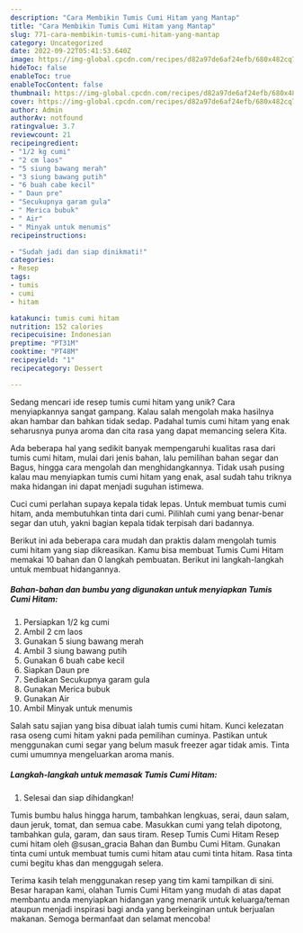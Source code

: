 ```yaml
---
description: "Cara Membikin Tumis Cumi Hitam yang Mantap"
title: "Cara Membikin Tumis Cumi Hitam yang Mantap"
slug: 771-cara-membikin-tumis-cumi-hitam-yang-mantap
category: Uncategorized
date: 2022-09-22T05:41:53.640Z
image: https://img-global.cpcdn.com/recipes/d82a97de6af24efb/680x482cq70/tumis-cumi-hitam-foto-resep-utama.jpg
hideToc: false
enableToc: true
enableTocContent: false
thumbnail: https://img-global.cpcdn.com/recipes/d82a97de6af24efb/680x482cq70/tumis-cumi-hitam-foto-resep-utama.jpg
cover: https://img-global.cpcdn.com/recipes/d82a97de6af24efb/680x482cq70/tumis-cumi-hitam-foto-resep-utama.jpg
author: Admin
authorAv: notfound
ratingvalue: 3.7
reviewcount: 21
recipeingredient:
- "1/2 kg cumi"
- "2 cm laos"
- "5 siung bawang merah"
- "3 siung bawang putih"
- "6 buah cabe kecil"
- " Daun pre"
- "Secukupnya garam gula"
- " Merica bubuk"
- " Air"
- " Minyak untuk menumis"
recipeinstructions:

- "Sudah jadi dan siap dinikmati!"
categories:
- Resep
tags:
- tumis
- cumi
- hitam

katakunci: tumis cumi hitam 
nutrition: 152 calories
recipecuisine: Indonesian
preptime: "PT31M"
cooktime: "PT48M"
recipeyield: "1"
recipecategory: Dessert

---
```





Sedang mencari ide resep tumis cumi hitam yang unik? Cara menyiapkannya sangat gampang. Kalau salah mengolah maka hasilnya akan hambar dan bahkan tidak sedap. Padahal tumis cumi hitam yang enak seharusnya punya aroma dan cita rasa yang dapat memancing selera Kita.





Ada beberapa hal yang sedikit banyak mempengaruhi kualitas rasa dari tumis cumi hitam, mulai dari jenis bahan, lalu pemilihan bahan segar dan Bagus, hingga cara mengolah dan menghidangkannya. Tidak usah pusing kalau mau menyiapkan tumis cumi hitam yang enak,      asal sudah tahu triknya maka hidangan ini dapat menjadi suguhan istimewa.














Cuci cumi perlahan supaya kepala tidak lepas. Untuk membuat tumis cumi hitam, anda membutuhkan tinta dari cumi. Pilihlah cumi yang benar-benar segar dan utuh, yakni bagian kepala tidak terpisah dari badannya.






Berikut ini ada beberapa cara mudah dan praktis dalam mengolah tumis cumi hitam yang siap dikreasikan. Kamu bisa membuat Tumis Cumi Hitam memakai 10 bahan dan 0 langkah pembuatan. Berikut ini langkah-langkah untuk membuat hidangannya.

<!--inarticleads1-->

##### Bahan-bahan dan bumbu yang digunakan untuk menyiapkan Tumis Cumi Hitam:

1. Persiapkan 1/2 kg cumi
1. Ambil 2 cm laos
1. Gunakan 5 siung bawang merah
1. Ambil 3 siung bawang putih
1. Gunakan 6 buah cabe kecil
1. Siapkan  Daun pre
1. Sediakan Secukupnya garam gula
1. Gunakan  Merica bubuk
1. Gunakan  Air
1. Ambil  Minyak untuk menumis


Salah satu sajian yang bisa dibuat ialah tumis cumi hitam. Kunci kelezatan rasa oseng cumi hitam yakni pada pemilihan cuminya. Pastikan untuk menggunakan cumi segar yang belum masuk freezer agar tidak amis. Tinta cumi umumnya mengeluarkan aroma manis. 

<!--inarticleads2-->

##### Langkah-langkah untuk memasak Tumis Cumi Hitam:


1. Selesai dan siap dihidangkan!

Tumis bumbu halus hingga harum, tambahkan lengkuas, serai, daun salam, daun jeruk, tomat, dan semua cabe. Masukkan cumi yang telah dipotong, tambahkan gula, garam, dan saus tiram. Resep Tumis Cumi Hitam Resep cumi hitam oleh @susan_gracia Bahan dan Bumbu Cumi Hitam. Gunakan tinta cumi untuk membuat tumis cumi hitam atau cumi tinta hitam. Rasa tinta cumi begitu khas dan menggugah selera. 

Terima kasih telah menggunakan resep yang tim kami tampilkan di sini. Besar harapan kami, olahan Tumis Cumi Hitam yang mudah di atas dapat membantu anda menyiapkan hidangan yang menarik untuk keluarga/teman ataupun menjadi inspirasi bagi anda yang berkeinginan untuk berjualan makanan. Semoga bermanfaat dan selamat mencoba!
